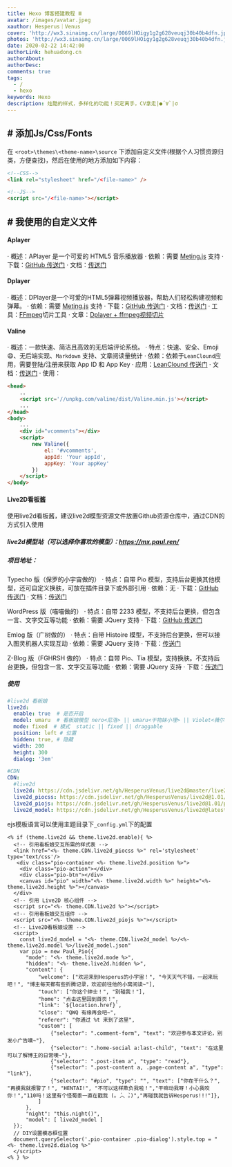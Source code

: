 ```yaml
---
title: Hexo 博客搭建教程 Ⅲ
avatar: /images/avatar.jpeg
xauthor: Hesperus｜Venus
cover: 'http://wx3.sinaimg.cn/large/0069lHOigy1g2g628veuqj30b40b4dfn.jpg'
photos: 'http://wx3.sinaimg.cn/large/0069lHOigy1g2g628veuqj30b40b4dfn.jpg'
date: 2020-02-22 14:42:00
authorLink: hehuadong.cn
authorAbout: 
authorDesc: 
comments: true
tags: 
  - /
  - hexo
keywords: Hexo
description: 炫酷的样式，多样化的功能！买定离手，CV拿走|●´∀`|σ
---
```


## # 添加Js/Css/Fonts

在 `<root>\themes\<theme-name>\source` 下添加自定义文件(根据个人习惯资源归类，方便查找)，然后在使用的地方添加如下内容：

```html
<!--CSS-->
<link rel="stylesheet" href="/<file-name>" />

<!--JS-->
<script src="/<file-name>"></script>

```

## # 我使用的自定义文件
#### Aplayer
· 概述：APlayer 是一个可爱的 HTML5 音乐播放器
· 依赖：需要 [Meting.js](https://github.com/metowolf/MetingJS) 支持
· 下载：[GitHub 传送门](https://github.com/DIYgod/APlayer#readme)
· 文档：[传送门](https://aplayer.js.org/#/home)

#### Dplayer
· 概述：DPlayer是一个可爱的HTML5弹幕视频播放器，帮助人们轻松构建视频和弹幕。
· 依赖：需要 [Meting.js](https://github.com/metowolf/MetingJS) 支持
· 下载：[GitHub 传送门](https://github.com/DIYgod/DPlayer)
· 文档：[传送门](https://dplayer.diygod.dev/zh/)
· 工具：[FFmpeg](https://ffmpeg.org/)切片工具
· 文章：<a href="/tec/code/ffmpeg视频切片">Dplayer + ffmpeg视频切片</a>

#### Valine
· 概述：一款快速、简洁且高效的无后端评论系统。
· 特点：快速、安全、Emoji😄、无后端实现、`Markdown` 支持、文章阅读量统计
· 依赖：依赖于`LeanClound`应用，需要登陆/注册来获取 App ID 和 App Key
· 应用：[LeanClound 传送门](https://console.leancloud.cn/login?from=%2Fapps)
· 文档：[传送门](https://valine.js.org/quickstart.html)
· 使用：
```html
<head>
    ..
    <script src='//unpkg.com/valine/dist/Valine.min.js'></script>
    ...
</head>
<body>
    ...
    <div id="vcomments"></div>
    <script>
        new Valine({
            el: '#vcomments',
            appId: 'Your appId',
            appKey: 'Your appKey'
        })
    </script>
</body>

```
#### Live2D看板酱

使用live2d看板酱，建议live2d模型资源文件放置Github资源仓库中，通过CDN的方式引入使用

##### live2d模型站（可以选择你喜欢的模型）：https://mx.paul.ren/
##### 项目地址：
Typecho 版（保罗的小宇宙做的）
· 特点：自带 Pio 模型，支持后台更换其他模型，还可自定义换肤，可放在插件目录下或外部引用
· 依赖：无
· 下载：[GitHub 传送门](https://github.com/Dreamer-Paul/Pio)
· 文档：[传送门](https://docs.paul.ren/pio/#/)
 
WordPress 版（喵喵做的）
· 特点：自带 2233 模型，不支持后台更换，但包含一言、文字交互等功能
· 依赖：需要 JQuery 支持
· 下载：[GitHub 传送门](https://github.com/xb2016/33-live2d-wp)

Emlog 版（广树做的）
· 特点：自带 Histoire 模型，不支持后台更换，但可以接入图灵机器人实现互动
· 依赖：需要 JQuery 支持
· 下载：[传送门](https://www.wikimoe.com/?post=75)

Z-Blog 版（FGHRSH 做的）
· 特点：自带 Pio、Tia 模型，支持换肤。不支持后台更换，但包含一言、文字交互等功能
· 依赖：需要 JQuery 支持
· 下载：[传送门](https://www.fghrsh.net/post/123.html)

##### 使用
```yaml
#live2d 看板娘
live2d:
  enable: true  # 是否开启
  model: umaru  # 看板娘模型 nero<尼洛> || umaru<干物妹小埋> || Violet<薇尔莉特> || platelet<血小板>
  mode: fixed  # 模式  static || fixed || draggable
  position: left # 位置
  hidden: true, # 隐藏
  width: 200
  height: 300
  dialog: '3em'

#CDN
CDN:  
  #live2d
  live2d: https://cdn.jsdelivr.net/gh/HesperusVenus/live2d@master/live2d.js
  live2d_piocss: https://cdn.jsdelivr.net/gh/HesperusVenus/live2d@1.01/pio.css
  live2d_piojs: https://cdn.jsdelivr.net/gh/HesperusVenus/live2d@1.01/pio.js
  live2d_model: https://cdn.jsdelivr.net/gh/HesperusVenus/live2d@latest/models

```
ejs模板语言可以使用主题目录下`_config.yml`下的配置
```ejs
<% if (theme.live2d && theme.live2d.enable){ %>
  <!-- 引用看板娘交互所需的样式表 -->
  <link href="<%- theme.CDN.live2d_piocss %>" rel='stylesheet' type='text/css'/>
   <div class="pio-container <%- theme.live2d.position %>">
    <div class="pio-action"></div>
    <div class="pio-btn"></div>
    <canvas id="pio" width="<%- theme.live2d.width %>" height="<%- theme.live2d.height %>"></canvas>
  </div>
  <!-- 引用 Live2D 核心组件 -->
  <script src="<%- theme.CDN.live2d %>"></script>
  <!-- 引用看板娘交互组件 -->
  <script src="<%- theme.CDN.live2d_piojs %>"></script>
  <!-- Live2D看板娘设置 -->
  <script>
    const live2d_model = "<%- theme.CDN.live2d_model %>/<%- theme.live2d.model %>/live2d_model.json"
    var pio = new Paul_Pio({
      "mode": "<%- theme.live2d.mode %>",
      "hidden": "<%- theme.live2d.hidden %>",
      "content": {
          "welcome": ["欢迎来到Hesperus的小宇宙！", "今天天气不错，一起来玩吧！", "博主每天都有些折腾记录，欢迎前往他的小窝阅读~"],
          "touch": ["你这个绅士！", "别碰我！"],
          "home": "点击这里回到首页！",
          "link": `${location.href}`,
          "close": "QWQ 有缘再会吧~",
          "referer": "你通过 %t 来到了这里",
          "custom": [
              {"selector": ".comment-form", "text": "欢迎参与本文评论，别发小广告噢~"},
              {"selector": ".home-social a:last-child", "text": "在这里可以了解博主的日常噢~"},
              {"selector": ".post-item a", "type": "read"},
              {"selector": ".post-content a, .page-content a", "type": "link"},
              {"selector": "#pio", "type": "", "text": ["你在干什么？", "再摸我就报警了！", "HENTAI!", "不可以这样欺负我啦！","干嘛动我呀！小心我咬你！","110吗！这里有个怪蜀黍一直在戳我 (｡ ́︿ ̀｡)","再碰我就告诉Hesperus!!!"]},
          ]
      },
      "night": "this.night()",
      "model": [ live2d_model ]
  });
  // DIY设置模态框位置
  document.querySelector('.pio-container .pio-dialog').style.top = "<%- theme.live2d.dialog %>"
  </script> 
<% } %>
```
